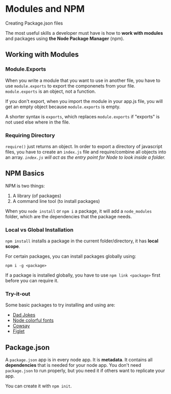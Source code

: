 # Modules and NPM

Creating Package.json files

The most useful skills a developer must have is how to **work with modules** and packages using **the Node Package Manager** (npm).

## Working with Modules

### Module.Exports

When you write a module that you want to use in another file, you have to use `module.exports` to export the componenets from your file. `module.exports` is an object, not a function. 

If you don't export, when you import the module in your app.js file, you will get an empty object because `module.exports` is empty.

A shorter syntax is `exports`, which replaces `module.exports` if "exports" is not used else where in the file.

### Requiring Directory

`require()` just returns an object. In order to export a directory of javascript files, you have to create an `index.js` file and require/combine all objects into an array. *`index.js` will act as the entry point for Node to look inside a folder.*

## NPM Basics

NPM is two things:
1. A library (of packages)
2. A command line tool (to install packages)

When you `node install` or `npm i` a package, it will add a `node_modules` folder, which are the dependencies that the package needs.

### Local vs Global Installation

`npm install` installs a package in the current folder/directory, it has **local scope**.

For certain packages, you can install packages globally using:
```
npm i -g <package>
```
If a package is installed globally, you have to use `npm link <package>` first before you can require it.


### Try-it-out

Some basic packages to try installing and using are:

* [Dad Jokes](https://www.npmjs.com/package/give-me-a-joke)
* [Node colorful fonts](https://www.npmjs.com/package/colors)
* [Cowsay](https://www.npmjs.com/package/cowsay)
* [Figlet](https://www.npmjs.com/package/figlet)

## Package.json

A `package.json` app is in every node app. It is **metadata**. It contains all **dependencies** that is needed for your node app. You don't need `package.json` to run properly, but you need it if others want to replicate your app.

You can create it with `npm init`.








